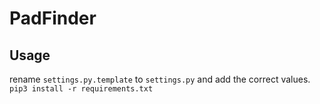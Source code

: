# PadFinder

## Usage
rename `settings.py.template` to `settings.py` and add the correct values.  
`pip3 install -r requirements.txt`